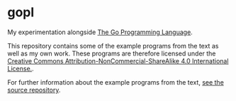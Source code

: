 # gopl
My experimentation alongside [The Go Programming Language](http://gopl.io).

This repository contains some of the example programs from the text as well as my own work. These
programs are therefore licensed under the [Creative Commons Attribution-NonCommercial-ShareAlike 4.0 International License.](http://creativecommons.org/licenses/by-nc-sa/4.0/).

For further information about the example programs from the text, [see the source repository](https://github.com/adonovan/gopl.io/).
